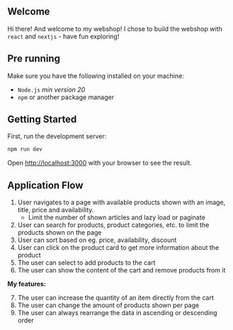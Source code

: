 ## Welcome

Hi there! And welcome to my webshop!
I chose to build the webshop with `react` and `nextjs` - have fun exploring!

## Pre running

Make sure you have the following installed on your machine:

- `Node.js` _min version 20_
- `npm` or another package manager

## Getting Started

First, run the development server:

```bash
npm run dev
```

Open [http://localhost:3000](http://localhost:3000) with your browser to see the result.

## Application Flow

1. User navigates to a page with available products shown with an image, title, price and availability.
   - Limit the number of shown articles and lazy load or paginate
2. User can search for products, product categories, etc. to limit the products shown on the page
3. User can sort based on eg. price, availability, discount
4. User can click on the product card to get more information about the product
5. The user can select to add products to the cart
6. The user can show the content of the cart and remove products from it

**My features:**

7. The user can increase the quantity of an item directly from the cart
8. The user can change the amount of products shown per page
9. The user can always rearrange the data in ascending or descending order
